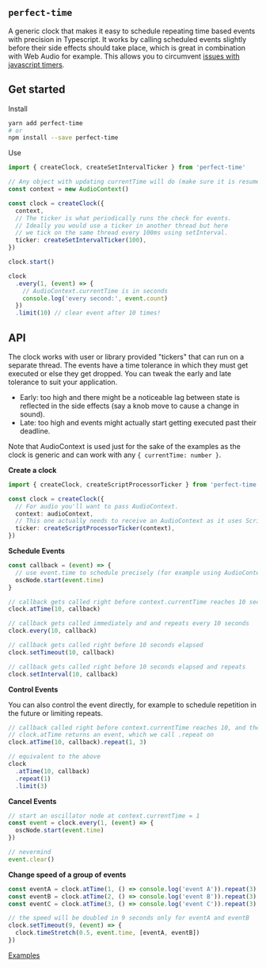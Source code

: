 ## `perfect-time`

A generic clock that makes it easy to schedule repeating time based events with precision in Typescript. It works by calling scheduled events slightly before their side effects should take place, which is great in combination with Web Audio for example. This allows you to circumvent [issues with javascript timers](https://www.html5rocks.com/en/tutorials/audio/scheduling/).

## Get started

Install

```bash
yarn add perfect-time
# or
npm install --save perfect-time
```

Use

```typescript
import { createClock, createSetIntervalTicker } from 'perfect-time'

// Any object with updating currentTime will do (make sure it is resumed)
const context = new AudioContext()

const clock = createClock({
  context,
  // The ticker is what periodically runs the check for events.
  // Ideally you would use a ticker in another thread but here
  // we tick on the same thread every 100ms using setInterval.
  ticker: createSetIntervalTicker(100),
})

clock.start()

clock
  .every(1, (event) => {
    // AudioContext.currentTime is in seconds
    console.log('every second:', event.count)
  })
  .limit(10) // clear event after 10 times!
```

## API

The clock works with user or library provided "tickers" that can run on a separate thread. The events have a time tolerance in which they must get executed or else they get dropped. You can tweak the early and late tolerance to suit your application.

- Early: too high and there might be a noticeable lag between state is reflected in the side effects (say a knob move to cause a change in sound).
- Late: too high and events might actually start getting executed past their deadline.

Note that AudioContext is used just for the sake of the examples as the clock is generic and can work with any `{ currentTime: number }`.

**Create a clock**

```typescript
import { createClock, createScriptProcessorTicker } from 'perfect-time'

const clock = createClock({
  // For audio you'll want to pass AudioContext.
  context: audioContext,
  // This one actually needs to receive an AudioContext as it uses ScriptProcessorNode internally
  ticker: createScriptProcessorTicker(context),
})
```

**Schedule Events**

```typescript
const callback = (event) => {
  // use event.time to schedule precisely (for example using AudioContext)
  oscNode.start(event.time)
}

// callback gets called right before context.currentTime reaches 10 seconds
clock.atTime(10, callback)

// callback gets called immediately and and repeats every 10 seconds
clock.every(10, callback)

// callback gets called right before 10 seconds elapsed
clock.setTimeout(10, callback)

// callback gets called right before 10 seconds elapsed and repeats
clock.setInterval(10, callback)
```

**Control Events**

You can also control the event directly, for example to schedule repetition in the future or limiting repeats.

```typescript
// callback called right before context.currentTime reaches 10, and then every second 3 times
// clock.atTime returns an event, which we call .repeat on
clock.atTime(10, callback).repeat(1, 3)

// equivalent to the above
clock
  .atTime(10, callback)
  .repeat(1)
  .limit(3)
```

**Cancel Events**

```typescript
// start an oscillator node at context.currentTime = 1
const event = clock.every(1, (event) => {
  oscNode.start(event.time)
})

// nevermind
event.clear()
```

**Change speed of a group of events**

```typescript
const eventA = clock.atTime(1, () => console.log('event A')).repeat(3)
const eventB = clock.atTime(2, () => console.log('event B')).repeat(3)
const eventC = clock.atTime(3, () => console.log('event C')).repeat(3)

// the speed will be doubled in 9 seconds only for eventA and eventB
clock.setTimeout(9, (event) => {
  clock.timeStretch(0.5, event.time, [eventA, eventB])
})
```

[Examples](https://github.com/skulptur/perfect-time/tree/master/example/src)
